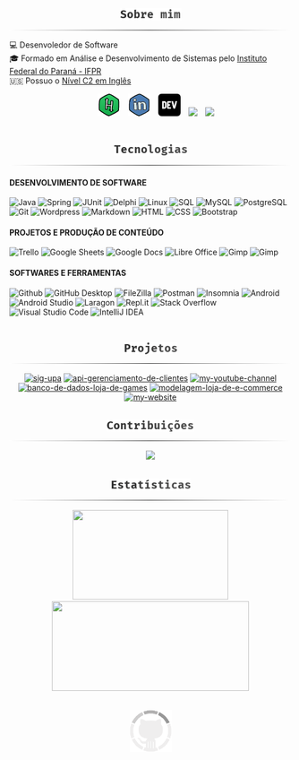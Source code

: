 <!-- <h1 align="center"><b>ҜΞLVIИ HΞУ</b></h1> 

<p align="center">
  <a href="https://github.com/kelvin-hey">
    <img src="https://github.com/kelvin-hey/kelvin-hey/blob/main/assets/kelvin_hey.png" alt="Kelvin Hey" /></a>
</p>

<h3 align="center">
  <img src="https://readme-typing-svg.demolab.com?font=Fira+Code&size=24&pause=1000&color=ffffff&center=true&width=435&lines=Desenvolvedor+back-end+Java" alt="Typing SVG"/>
</h3>

<!-- <img align="left" src="https://github.com/0xabdulkhalid/0xabdulkhalid/blob/main/assets/mdImages/about_me.gif" width="30" height="30"> 

<br> -->

<!-- Sobre mim -->
<p align="center">
    <img src="https://github.com/kelvin-hey/kelvin-hey/blob/main/assets/sobre_mim.png" alt="Sobre mim"/>
    <img src="https://github.com/kelvin-hey/kelvin-hey/blob/main/assets/line.png"/>
</p>

<p>
  💻 Desenvoledor de Software <br>
  🎓 Formado em Análise e Desenvolvimento de Sistemas pelo <a href="https://ifpr.edu.br/irati/nossos-cursos/cursos_superiores/tecnologia-em-analise-e-desenvolvimento-de-sistemas/" target="blank_">Instituto Federal do Paraná - IFPR</a> <br>  
  🇺🇸 Possuo o <a href="https://cert.efset.org/Sv2EHy">Nível C2 em Inglês</a> <br>  
</p>

<!--------------------------------------------------------------- Icons by Icons8 | https://icons8.com/ ------------------------------------------------------------->
<p align="center">
 <div align="center"  class="icons-social" style="margin-left: 10px;">
   <a style="margin-left: 10px;" target="_blank" href="https://www.hackerrank.com/profile/kelvinhey"><img src="https://github.com/kelvin-hey/kelvin-hey/blob/main/assets/hackerrank.png"/></a>     
   <a style="margin-left: 10px;" target="_blank" href="https://www.linkedin.com/in/kelvinhey/"><img src="https://github.com/kelvin-hey/kelvin-hey/blob/main/assets/linkedin.png"></a>
   <a style="margin-left: 10px;" target="_blank" href="https://dev.to/kelvinhey"><img src="https://github.com/kelvin-hey/kelvin-hey/blob/main/assets/devto.png"></a>
   <a style="margin-left: 10px;" target="_blank" href="https://www.youtube.com/@kelvinhey"><img src="https://img.icons8.com/doodle/40/000000/youtube--v2.png" ></a>   
   <a style="margin-left: 10px;" target="_blank" href="https://github.com/search?q=commenter%3Akelvin-hey&type=issues"><img src="https://img.icons8.com/doodle/40/000000/help.png" ></a>              
 </div>
</p>

<!-- <img align="left" src="https://media.giphy.com/media/WUlplcMpOCEmTGBtBW/giphy.gif" width="28" height="28"> -->

<br>

<!-- Tecnologias -->
<p align="center">
    <img src="https://github.com/kelvin-hey/kelvin-hey/blob/main/assets/tecnologias.png" alt="Tecnologias"/>
    <img src="https://github.com/kelvin-hey/kelvin-hey/blob/main/assets/line.png"/>
</p>


#### DESENVOLVIMENTO DE SOFTWARE

<p>
  <img alt="Java" src="https://img.shields.io/badge/-Java-232323?style=flat&logo=openjdk&logoColor=yellow"/> 
  <img alt="Spring" src="https://img.shields.io/badge/-Spring-232323?style=flat&logo=spring&logoColor=green"/>
  <img alt="JUnit" src="https://custom-icon-badges.demolab.com/badge/JUnit-232323.svg?logo=check-circle&logoColor=25A162"/>
  <img alt="Delphi" src="https://img.shields.io/badge/-Delphi-232323?style=flat&logo=delphi&logoColor=red"/> 
  <img alt="Linux" src="https://img.shields.io/badge/-Linux-232323?style=flat&logo=linux&logoColor=FCC624"/> 
  <img alt="SQL" src="https://custom-icon-badges.demolab.com/badge/SQL-232323.svg?logo=database&logoColor=white">
  <img alt="MySQL" src="https://img.shields.io/badge/-MySQL-232323?style=flat&logo=mysql"/>  
  <img alt="PostgreSQL" src="https://img.shields.io/badge/-PostgreSQL-232323?style=flat&logo=postgresql"/> 
  <img alt="Git" src="https://img.shields.io/badge/-Git-232323?style=flat&logo=git&logoColor=F05032"/>
  <img alt="Wordpress" src="https://img.shields.io/badge/-Wordpress-232323?style=flat&logo=wordpress&logoColor=#21759B"/>
  <img alt="Markdown" src="https://img.shields.io/badge/Markdown-232323.svg?logo=markdown&logoColor=white"></a>
  <img alt="HTML" src="https://img.shields.io/badge/-HTML-232323?style=flat&logo=html5"/>
  <img alt="CSS" src="https://img.shields.io/badge/-CSS-232323?style=flat&logo=css3"/>
  <img alt="Bootstrap" src="https://img.shields.io/badge/-Bootstrap-232323?style=flat&logo=Bootstrap"/>
</p> 

#### PROJETOS E PRODUÇÃO DE CONTEÚDO

<p>    
  <img alt="Trello" src="https://img.shields.io/badge/Trello-232323?logo=trello&logoColor=0052CC">
  <img alt="Google Sheets" src="https://img.shields.io/badge/Sheets-232323.svg?logo=google%20sheets&logoColor=34A853">
  <img alt="Google Docs" src="https://img.shields.io/badge/Docs-232323.svg?logo=google%20docs&logoColor=blue">
  <img alt="Libre Office" src="https://img.shields.io/badge/Libre Office-232323?logo=libreoffice&logoColor=#18A303">
  <img alt="Gimp" src="https://img.shields.io/badge/Gimp-232323.svg?logo=gimp&logoColor=5C5543">
  <img alt="Gimp" src="https://img.shields.io/badge/Canva-232323.svg?logo=canva&logoColor=00C4CC">  
</p> 

#### SOFTWARES E FERRAMENTAS

<p>    
   <img alt="Github" src="https://img.shields.io/badge/-GitHub-232323?style=flat&logo=github&logoColor=181717"/>
   <img alt="GitHub Desktop" src="https://img.shields.io/badge/GitHub%20Desktop-232323.svg?logo=github&logoColor=181717">   
   <img alt="FileZilla" src="https://img.shields.io/badge/FileZilla-232323.svg?logo=filezilla&logoColor=BF0000">   
   <img alt="Postman" src="https://img.shields.io/badge/Postman-232323?logo=postman&logoColor=FF6C37">
   <img alt="Insomnia" src="https://img.shields.io/badge/Insomnia-232323?logo=insomnia&logoColor=5849BE">
   <img alt="Android" src="https://img.shields.io/badge/Android-232323?logo=android&logoColor=008678">
   <img alt="Android Studio" src="https://img.shields.io/badge/Android%20Studio-232323.svg?logo=android-studio&logoColor=008678">
   <img alt="Laragon" src="https://img.shields.io/badge/-Laragon-232323?style=flat&logo=laragon&logoColor=FCC624"/>   
   <img alt="Repl.it" src="https://img.shields.io/badge/Repl.it-232323.svg?logo=Replit&logoColor=white">   
   <img alt="Stack Overflow" src="https://img.shields.io/badge/-Stack%20Overflow-232323?logo=stack-overflow&logoColor=FE7A16">   
   <img alt="Visual Studio Code" src="https://img.shields.io/badge/Visual%20Studio%20Code-232323.svg?logo=visual-studio-code&logoColor=0078d7">
   <img alt="IntelliJ IDEA" src="https://img.shields.io/badge/-IntelliJ IDEA-232323?style=flat&logo=intellij-idea&logoColor=orange"/>   
</p> <br>

<!-- Projetos -->
<p align="center">
    <img src="https://github.com/kelvin-hey/kelvin-hey/blob/main/assets/projetos.png" alt="Projetos"/>
    <img src="https://github.com/kelvin-hey/kelvin-hey/blob/main/assets/line.png"/>
</p>

<div align="center">   
  <a href="https://github.com/kelvin-hey/sig-upa"><img width="278" src="https://denvercoder1-github-readme-stats.vercel.app/api/pin/?username=kelvin-hey&repo=sig-upa&theme=dark&bg_color=232323&title_color=ffffff&hide_border=true&icon_color=ffffff&show_icons=false" alt="sig-upa"></a>
  <a href="https://github.com/kelvin-hey/tcc-ads-ifpr"><img width="278" src="https://denvercoder1-github-readme-stats.vercel.app/api/pin/?username=kelvin-hey&repo=tcc-ads-ifpr&theme=dark&bg_color=232323&title_color=ffffff&hide_border=true&icon_color=ffffff&show_icons=false" alt="api-gerenciamento-de-clientes"></a>
  <a href="https://github.com/kelvin-hey/my-youtube-channel"><img width="278" src="https://denvercoder1-github-readme-stats.vercel.app/api/pin/?username=kelvin-hey&repo=my-youtube-channel&theme=dark&bg_color=232323&title_color=ffffff&hide_border=true&icon_color=ffffff&show_icons=false" alt="my-youtube-channel"></a>        
  <a href="https://github.com/kelvin-hey/banco-de-dados-loja-de-games"><img width="278" src="https://denvercoder1-github-readme-stats.vercel.app/api/pin/?username=kelvin-hey&repo=banco-de-dados-loja-de-games&theme=dark&bg_color=232323&title_color=ffffff&hide_border=true&icon_color=ffffff&show_icons=false" alt="banco-de-dados-loja-de-games"></a>
  <a href="https://github.com/kelvin-hey/modelagem-loja-de-e-commerce"><img width="278" src="https://denvercoder1-github-readme-stats.vercel.app/api/pin/?username=kelvin-hey&repo=modelagem-loja-de-e-commerce&theme=dark&bg_color=232323&title_color=ffffff&hide_border=true&icon_color=ffffff&show_icons=false" alt="modelagem-loja-de-e-commerce"></a>  
  <a href="https://github.com/kelvin-hey/my-website"><img width="278" src="https://denvercoder1-github-readme-stats.vercel.app/api/pin/?username=kelvin-hey&repo=my-website&theme=dark&bg_color=232323&title_color=ffffff&hide_border=true&icon_color=ffffff&show_icons=false" alt="my-website"></a>      
</div>

<br> 

<!-- Contribuições -->
<p align="center">
    <img src="https://github.com/kelvin-hey/kelvin-hey/blob/main/assets/contribuicoes.png" alt="Projetos"/>
    <img src="https://github.com/kelvin-hey/kelvin-hey/blob/main/assets/line.png"/>
</p>

<div align="center">
 <a href="https://github.com/kelvin-hey/">
  <img src="https://github-readme-activity-graph.vercel.app/graph/?username=kelvin-hey&bg_color=232323&color=ffffff&line=6cc644&point=6cc644&hide_border=true&locale=pt_BR"/>
 </a>
</div> 

<br> 

<!-- Estatísticas -->
<p align="center">
    <img src="https://github.com/kelvin-hey/kelvin-hey/blob/main/assets/estatisticas.png" alt="Projetos"/>
    <img src="https://github.com/kelvin-hey/kelvin-hey/blob/main/assets/line.png"/>
</p>

<div align="center">
  <img width="278" height="160" src="https://github-readme-stats.vercel.app/api/top-langs/?username=kelvin-hey&locale=pt-BR&layout=compact&theme=react&bg_color=232323&title_color=ffffff&hide_border=true&icon_color=F8D866&show_icons=false" style"max-width: 100%;"/>   
  <img width="352" height="160" src="https://github-readme-stats.vercel.app/api?username=kelvin-hey&locale=pt-BR&layout=compact&show_icons=true&theme=react&bg_color=232323&title_color=ffffff&hide_border=true&icon_color=F8D866&show_icons=false" style"max-width: 100%;"/>
  <!-- <img width="278" src="https://streak-stats.demolab.com?user=kelvin-hey&layout=compact&theme=dark&hide_border=true&locale=pt_BR&date_format=j%2Fn%5B%2FY%5D&background=232323&locale=pt-BR"/> -->
</div>

<!--
<p align="center">
  <!-- Credits of the gif: https://github.com/ahmed-aliraqi 
  <picture><img src="https://github.com/kelvin-hey/kelvin-hey/blob/main/assets/dinosauro.gif"></img></picture> 
</p> -->

<br>

<!-- Github loading GIF -->
<p align="center">
  <!-- Credits of the gif: https://github.com/ahmed-aliraqi -->
  <picture><img src="https://raw.githubusercontent.com/AhmedFathyDev/AhmedFathyDev/main/GitHub.gif" width=75px height="75"></picture> 
</p>
